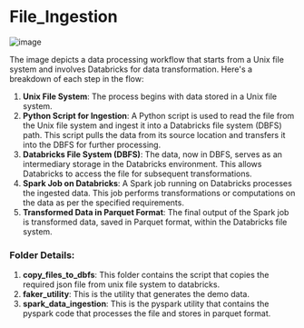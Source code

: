 # File_Ingestion

![image](https://github.com/user-attachments/assets/a4396bbd-5ef0-45bc-b97c-8fa120b2aca2)


The image depicts a data processing workflow that starts from a Unix file system and involves Databricks for data transformation. Here's a breakdown of each step in the flow:
1.	**Unix File System**: The process begins with data stored in a Unix file system.
2.	**Python Script for Ingestion**: A Python script is used to read the file from the Unix file system and ingest it into a Databricks file system (DBFS) path. This script pulls the data from its source location and transfers it into the DBFS for further processing.
3.	**Databricks File System (DBFS)**: The data, now in DBFS, serves as an intermediary storage in the Databricks environment. This allows Databricks to access the file for subsequent transformations.
4.	**Spark Job on Databricks**: A Spark job running on Databricks processes the ingested data. This job performs transformations or computations on the data as per the specified requirements.
5.	**Transformed Data in Parquet Format**: The final output of the Spark job is transformed data, saved in Parquet format, within the Databricks file system.

### Folder Details:

1. **copy_files_to_dbfs**: This folder contains the script that copies the required json file from unix file system to databricks.
2. **faker_utility**: This is the utility that generates the demo data.
3. **spark_data_ingestion**: This is the pyspark utility that contains the pyspark code that processes the file and stores in parquet format.
